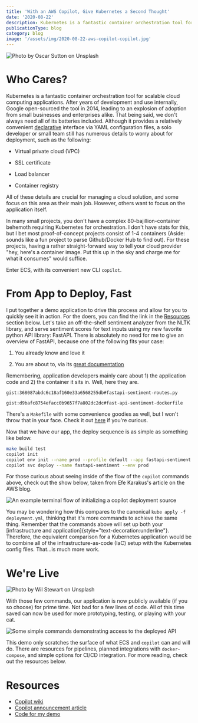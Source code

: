 ```yaml
---
title: 'With an AWS Copilot, Give Kubernetes a Second Thought'
date: '2020-08-22'
description: Kubernetes is a fantastic container orchestration tool for scalable cloud computing applications. However, we don’t always need all of its batteries included. Enter ECS, with its convenient copilot CLI.
publicationType: blog
category: blog
image: '/assets/img/2020-08-22-aws-copilot-copilot.jpg'
---
```


![Photo by 
  [Oscar Sutton](https://unsplash.com/@o5ky?utm_source=unsplash&utm_medium=referral&utm_content=creditCopyText)
  on
  [Unsplash](https://unsplash.com/s/photos/copilot?utm_source=unsplash&utm_medium=referral&utm_content=creditCopyText)
](/assets/img/2020-08-22-aws-copilot-copilot.jpg)

# Who Cares?

Kubernetes is a fantastic container orchestration tool for scalable
cloud computing applications. After years of development and use
internally, Google open-sourced the tool in 2014, leading to an
explosion of adoption from small businesses and enterprises alike. That
being said, we don't always need all of its batteries included. Although
it provides a relatively convenient
[declarative](https://medium.com/@zach.gollwitzer/imperative-vs-declarative-programming-procedural-functional-and-oop-b03a53ba745c)
interface via YAML configuration files, a solo developer or small team
still has numerous details to worry about for deployment, such as the
following:

-   Virtual private cloud (VPC)

-   SSL certificate

-   Load balancer

-   Container registry

All of these details are crucial for managing a cloud solution, and some
focus on this area as their main job. However, others want to focus on
the application itself.

In many small projects, you don't have a complex 80-bajillion-container
behemoth requiring Kubernetes for orchestration. I don't have stats for
this, but I bet most proof-of-concept projects consist of 1-4 containers
(Aside: sounds like a fun project to parse Github/Docker Hub to find
out). For these projects, having a rather straight-forward way to tell
your cloud provider "hey, here's a container image. Put this up in the
sky and charge me for what it consumes" would suffice.

Enter ECS, with its convenient new CLI `copilot`.

# From App to Deploy, Fast

I put together a demo application to drive this process and allow for
you to quickly see it in action. For the doers, you can find the link in
the
[Resources](https://www.lifewithdata.org/blog/aws-ecs-copilot-cli#resources)
section below. Let's take an off-the-shelf sentiment analyzer from the
NLTK library, and serve sentiment scores for text inputs using my new
favorite python API library: FastAPI. There is absolutely no need for me
to give an overview of FastAPI, because one of the following fits your
case:

1.  You already know and love it

2.  You are about to, via its [great
    documentation](https://fastapi.tiangolo.com/)

Remembering, application developers mainly care about 1) the application
code and 2) the container it sits in. Well, here they are.

`gist:368087abdc6c18af160e33a6568255db#fastapi-sentiment-routes.py`

`gist:d9bafc8754efacc0b9657f7a802dc2dc#fast-api-sentiment-dockerfile`

There's a `Makefile` with some convenience goodies as well, but I won't
throw that in your face. Check it out
[here](https://github.com/aagnone3/fastapi-sentiment/blob/master/Makefile)
if you're curious.

Now that we have our app, the deploy sequence is as simple as something
like below.

```bash
make build test
copilot init
copilot env init --name prod --profile default --app fastapi-sentiment
copilot svc deploy --name fastapi-sentiment --env prod
```

For those curious about seeing inside of the flow of the `copilot`
commands above, check out the show below, taken from Efe Karakus's
article on the AWS blog.

![An example terminal flow of initializing a copilot deployment
  [source](https://aws.amazon.com/blogs/containers/aws-copilot-an-application-first-cli-for-containers-on-aws/?nc1=b_rp)
](/assets/img/2020-08-22-aws-copilot-copilot2.gif)

You may be wondering how this compares to the canonical `kube apply -f
deployment.yml`, thinking that it's more commands to achieve the same
thing. Remember that the commands above will set up both your
[infrastructure and application]{style="text-decoration:underline"}.
Therefore, the equivalent comparison for a Kubernetes application would
be to combine all of the infrastructure-as-code (IaC) setup with the
Kubernetes config files. That...is much more work.

# We're Live

![Photo by 
  [Wil Stewart](https://unsplash.com/@wilstewart3)
  on
  [Unsplash](https://unsplash.com/s/photos/cheer?utm_source=unsplash&utm_medium=referral&utm_content=creditCopyText)
](/assets/img/2020-08-22-aws-copilot-beers.jpg)

With those few commands, our application is now publicly available (if
you so choose) for prime time. Not bad for a few lines of code. All of
this time saved can now be used for more prototyping, testing, or
playing with your cat.

![Some simple commands demonstrating access to the deployed
API](/assets/img/2020-08-22-aws-copilot-demo.gif)

This demo only scratches the surface of what ECS and `copilot` can and
will do. There are resources for pipelines, planned integrations with
`docker-compose`, and simple options for CI/CD integration. For more
reading, check out the resources below.

# Resources

- [Copilot wiki](https://github.com/aws/copilot-cli/wiki)
- [Copilot announcement
  article](https://aws.amazon.com/blogs/containers/introducing-aws-copilot/)
- [Code for my demo](https://github.com/aagnone3/fastapi-sentiment)
